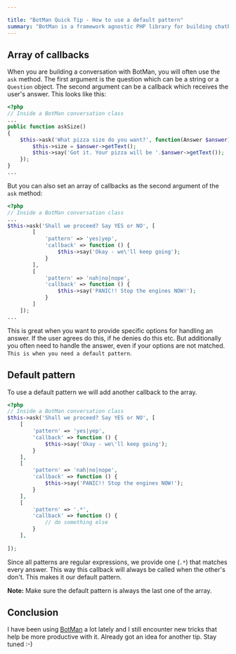 ```yaml
---

title: "BotMan Quick Tip - How to use a default pattern"
summary: "BotMan is a framework agnostic PHP library for building chatbots. In today's tip I want to show you how to use a default pattern when using an array of callbacks."
---
```


## Array of callbacks

When you are building a conversation with BotMan, you will often use the `ask` method. The first argument is the question which can be a string or a `Question` object. The second argument can be a callback which receives the user's answer. This looks like this:

```php
<?php
// Inside a BotMan conversation class
...
public function askSize()
{
	$this->ask('What pizza size do you want?', function(Answer $answer) {
		$this->size = $answer->getText();
		$this->say('Got it. Your pizza will be '.$answer->getText());
	});
}
...
```

But you can also set an array of callbacks as the second argument of the `ask` method:

```php
<?php
// Inside a BotMan conversation class
...
$this->ask('Shall we proceed? Say YES or NO', [
        [
            'pattern' => 'yes|yep',
            'callback' => function () {
                $this->say('Okay - we\'ll keep going');
            }
        ],
        [
            'pattern' => 'nah|no|nope',
            'callback' => function () {
                $this->say('PANIC!! Stop the engines NOW!');
            }
        ]
    ]);
...
```

This is great when you want to provide specific options for handling an answer. If the user agrees do this, if he denies do this etc. But additionally you often need to handle the answer, even if your options are not matched. `This is when you need a default pattern`.

## Default pattern

To use a default pattern we will add another callback to the array.

```php
<?php
// Inside a BotMan conversation class
$this->ask('Shall we proceed? Say YES or NO', [
	[
		'pattern' => 'yes|yep',
		'callback' => function () {
			$this->say('Okay - we\'ll keep going');
		}
	],
	[
		'pattern' => 'nah|no|nope',
		'callback' => function () {
			$this->say('PANIC!! Stop the engines NOW!');
		}
	],
	[
		'pattern' => '.*',
		'callback' => function () {
			// do something else
		}
	],
        
]);
```

Since all patterns are regular expressions, we provide one (`.*`) that matches every answer. This way this callback will always be called when the other's don't. This makes it our default pattern.

<div class="note"><strong>Note:</strong> Make sure the default pattern is always the last one of the array.</div>

## Conclusion

I have been using [BotMan](http://botman.io) a lot lately and I still encounter new tricks that help be more productive with it. Already got an idea for another tip. Stay tuned :-)



